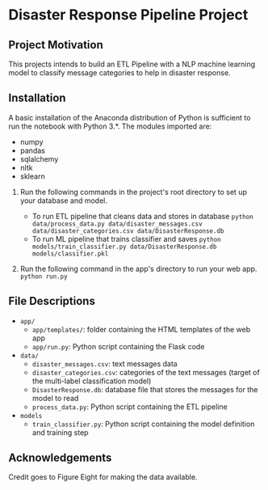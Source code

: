 # Disaster Response Pipeline Project

## Project Motivation
This projects intends to build an ETL Pipeline with a NLP machine learning model to classify message categories to help in disaster response.

## Installation
A basic installation of the Anaconda distribution of Python is sufficient to run the notebook with Python 3.*. The modules imported are:
* numpy
* pandas
* sqlalchemy
* nltk
* sklearn

1. Run the following commands in the project's root directory to set up your database and model.
    - To run ETL pipeline that cleans data and stores in database
        `python data/process_data.py data/disaster_messages.csv data/disaster_categories.csv data/DisasterResponse.db`
    - To run ML pipeline that trains classifier and saves
        `python models/train_classifier.py data/DisasterResponse.db models/classifier.pkl`

2. Run the following command in the app's directory to run your web app.
    `python run.py`

## File Descriptions
* `app/`
  * `app/templates/`: folder containing the HTML templates of the web app
  * `app/run.py`: Python script containing the Flask code
* `data/`
  * `disaster_messages.csv`: text messages data
  * `disaster_categories.csv`: categories of the text messages (target of the multi-label classification model)
  * `DisasterResponse.db`: database file that stores the messages for the model to read
  * `process_data.py`: Python script containing the ETL pipeline
* `models`
  * `train_classifier.py`: Python script containing the model definition and training step

## Acknowledgements
Credit goes to Figure Eight for making the data available.